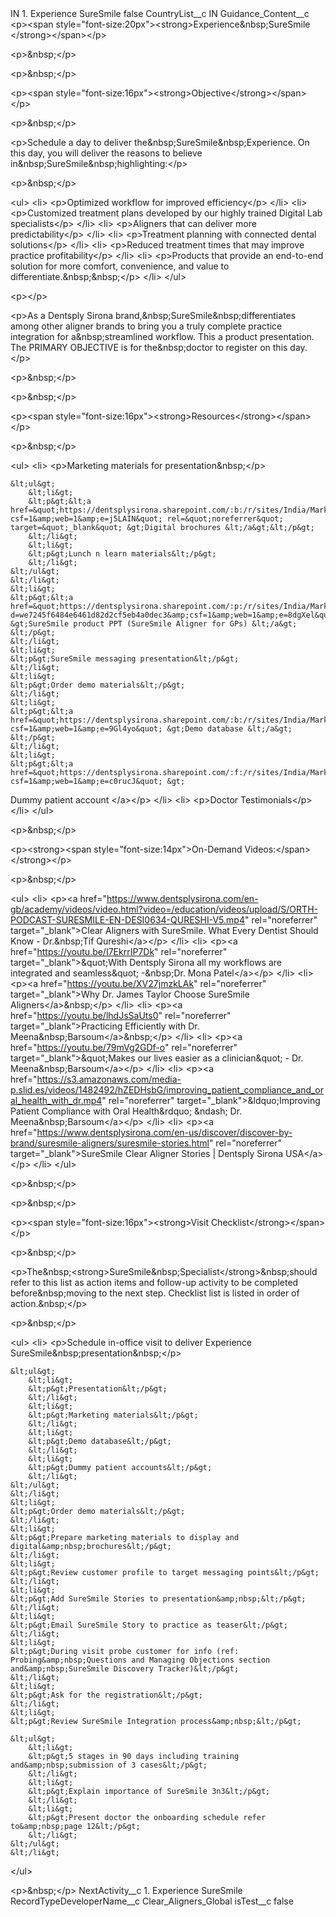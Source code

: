 <?xml version="1.0" encoding="UTF-8"?>
<CustomMetadata xmlns="http://soap.sforce.com/2006/04/metadata" xmlns:xsi="http://www.w3.org/2001/XMLSchema-instance" xmlns:xsd="http://www.w3.org/2001/XMLSchema">
    <label>IN 1. Experience SureSmile</label>
    <protected>false</protected>
    <values>
        <field>CountryList__c</field>
        <value xsi:type="xsd:string">IN</value>
    </values>
    <values>
        <field>Guidance_Content__c</field>
        <value xsi:type="xsd:string">&lt;p&gt;&lt;span style=&quot;font-size:20px&quot;&gt;&lt;strong&gt;Experience&amp;nbsp;SureSmile​&lt;/strong&gt;&lt;/span&gt;&lt;/p&gt;

&lt;p&gt;&amp;nbsp;&lt;/p&gt;

&lt;p&gt;&amp;nbsp;&lt;/p&gt;

&lt;p&gt;&lt;span style=&quot;font-size:16px&quot;&gt;&lt;strong&gt;Objective​&lt;/strong&gt;&lt;/span&gt;&lt;/p&gt;

&lt;p&gt;&amp;nbsp;&lt;/p&gt;

&lt;p&gt;Schedule a day to deliver the&amp;nbsp;SureSmile&amp;nbsp;Experience. On this day, you will deliver the reasons to believe in&amp;nbsp;SureSmile&amp;nbsp;highlighting:​&lt;/p&gt;

&lt;p&gt;&amp;nbsp;&lt;/p&gt;

&lt;ul&gt;
&lt;li&gt;
&lt;p&gt;Optimized workflow for improved efficiency​&lt;/p&gt;
&lt;/li&gt;
&lt;li&gt;
&lt;p&gt;Customized treatment plans developed by our highly trained Digital Lab specialists​&lt;/p&gt;
&lt;/li&gt;
&lt;li&gt;
&lt;p&gt;Aligners that can deliver more predictability&lt;/p&gt;
&lt;/li&gt;
&lt;li&gt;
&lt;p&gt;Treatment planning with connected dental solutions​&lt;/p&gt;
&lt;/li&gt;
&lt;li&gt;
&lt;p&gt;Reduced treatment times that may improve practice profitability​&lt;/p&gt;
&lt;/li&gt;
&lt;li&gt;
&lt;p&gt;Products that provide an end-to-end solution for more comfort, convenience, and value to differentiate.&amp;nbsp;&amp;nbsp;​&lt;/p&gt;
&lt;/li&gt;
&lt;/ul&gt;

&lt;p&gt;​&lt;/p&gt;

&lt;p&gt;As a Dentsply Sirona brand,&amp;nbsp;SureSmile&amp;nbsp;differentiates among other aligner brands to bring you a truly complete practice integration for a&amp;nbsp;streamlined workflow. This a product presentation. The PRIMARY OBJECTIVE is for the&amp;nbsp;doctor to register on this day.&lt;/p&gt;

&lt;p&gt;&amp;nbsp;&lt;/p&gt;

&lt;p&gt;&amp;nbsp;&lt;/p&gt;

&lt;p&gt;&lt;span style=&quot;font-size:16px&quot;&gt;&lt;strong&gt;Resources&lt;/strong&gt;&lt;/span&gt;&lt;/p&gt;

&lt;p&gt;&amp;nbsp;&lt;/p&gt;

&lt;ul&gt;
&lt;li&gt;
&lt;p&gt;Marketing materials for presentation&amp;nbsp;​&lt;/p&gt;

	&lt;ul&gt;
		&lt;li&gt;
		&lt;p&gt;&lt;a href=&quot;https://dentsplysirona.sharepoint.com/:b:/r/sites/India/Marketing/SureSmile_India/folder%20for%20sharepoint/Doctor%20Brochure.pdf?csf=1&amp;web=1&amp;e=j5LAIN&quot; rel=&quot;noreferrer&quot; target=&quot;_blank&quot; &gt;Digital brochures &lt;/a&gt;​&lt;/p&gt;
		&lt;/li&gt;
		&lt;li&gt;
		&lt;p&gt;Lunch n learn materials​&lt;/p&gt;
		&lt;/li&gt;
	&lt;/ul&gt;
	&lt;/li&gt;
	&lt;li&gt;
	&lt;p&gt;&lt;a href=&quot;https://dentsplysirona.sharepoint.com/:p:/r/sites/India/Marketing/SureSmile_India/folder%20for%20sharepoint/doctor%20presenttaion.pptx?d=we7245f6484e6461d82d2cf5eb4a0dec3&amp;csf=1&amp;web=1&amp;e=8dgXel&quot; &gt;SureSmile product PPT (SureSmile Aligner for GPs) &lt;/a&gt;​&lt;/p&gt; 
	&lt;/li&gt;
	&lt;li&gt;
	&lt;p&gt;SureSmile messaging presentation​&lt;/p&gt;
	&lt;/li&gt;
	&lt;li&gt;
	&lt;p&gt;Order demo materials​&lt;/p&gt;
	&lt;/li&gt;
	&lt;li&gt;
	&lt;p&gt;&lt;a href=&quot;https://dentsplysirona.sharepoint.com/:b:/r/sites/India/Marketing/SureSmile_India/folder%20for%20sharepoint/Demo%20Database.pdf?csf=1&amp;web=1&amp;e=9Gl4yo&quot; &gt;Demo database &lt;/a&gt;​&lt;/p&gt;
	&lt;/li&gt;
	&lt;li&gt;
	&lt;p&gt;&lt;a href=&quot;https://dentsplysirona.sharepoint.com/:f:/r/sites/India/Marketing/SureSmile_India/folder%20for%20sharepoint/Demo%20Patient%20Ariana?csf=1&amp;web=1&amp;e=c0rucJ&quot; &gt;
Dummy patient account​ &lt;/a&gt;&lt;/p&gt;
	&lt;/li&gt;
	&lt;li&gt;
	&lt;p&gt;Doctor Testimonials&lt;/p&gt;
	&lt;/li&gt;
&lt;/ul&gt;

&lt;p&gt;&amp;nbsp;&lt;/p&gt;

&lt;p&gt;&lt;strong&gt;&lt;span style=&quot;font-size:14px&quot;&gt;On-Demand Videos:​&lt;/span&gt;&lt;/strong&gt;&lt;/p&gt;

&lt;p&gt;&amp;nbsp;&lt;/p&gt;

&lt;ul&gt;
&lt;li&gt;
&lt;p&gt;&lt;a href=&quot;https://www.dentsplysirona.com/en-gb/academy/videos/video.html?video=/education/videos/upload/S/ORTH-PODCAST-SURESMILE-EN-DESI0634-QURESHI-V5.mp4&quot; rel=&quot;noreferrer&quot; target=&quot;_blank&quot;&gt;Clear Aligners with SureSmile. What Every Dentist Should Know - Dr.&amp;nbsp;Tif Qureshi&lt;/a&gt;&lt;/p&gt;
&lt;/li&gt;
&lt;li&gt;
&lt;p&gt;&lt;a href=&quot;https://youtu.be/I7EkrrIP7Dk&quot; rel=&quot;noreferrer&quot; target=&quot;_blank&quot;&gt;&amp;quot;With Dentsply Sirona all my workflows are integrated and seamless&amp;quot; -&amp;nbsp;Dr. Mona Patel&lt;/a&gt;​&lt;/p&gt;
&lt;/li&gt;
&lt;li&gt;
&lt;p&gt;&lt;a href=&quot;https://youtu.be/XV27jmzkLAk&quot; rel=&quot;noreferrer&quot; target=&quot;_blank&quot;&gt;Why Dr. James Taylor Choose SureSmile Aligners&lt;/a&gt;&amp;nbsp;​&lt;/p&gt;
&lt;/li&gt;
&lt;li&gt;
&lt;p&gt;&lt;a href=&quot;https://youtu.be/lhdJsSaUts0&quot; rel=&quot;noreferrer&quot; target=&quot;_blank&quot;&gt;Practicing Efficiently with Dr. Meena&amp;nbsp;Barsoum&lt;/a&gt;&amp;nbsp;​&lt;/p&gt;
&lt;/li&gt;
&lt;li&gt;
&lt;p&gt;&lt;a href=&quot;https://youtu.be/79mVg2GDf-o&quot; rel=&quot;noreferrer&quot; target=&quot;_blank&quot;&gt;&amp;quot;Makes our lives easier as a clinician&amp;quot; - Dr. Meena&amp;nbsp;Barsoum&lt;/a&gt;​&lt;/p&gt;
&lt;/li&gt;
&lt;li&gt;
&lt;p&gt;&lt;a href=&quot;https://s3.amazonaws.com/media-p.slid.es/videos/1482492/hZEDHsbG/improving_patient_compliance_and_oral_health_with_dr.mp4&quot; rel=&quot;noreferrer&quot; target=&quot;_blank&quot;&gt;&amp;ldquo;Improving Patient Compliance with Oral Health&amp;rdquo; &amp;ndash; Dr. Meena&amp;nbsp;Barsoum&lt;/a&gt;​&lt;/p&gt;
&lt;/li&gt;
&lt;li&gt;
&lt;p&gt;&lt;a href=&quot;https://www.dentsplysirona.com/en-us/discover/discover-by-brand/suresmile-aligners/suresmile-stories.html&quot; rel=&quot;noreferrer&quot; target=&quot;_blank&quot;&gt;SureSmile Clear Aligner Stories | Dentsply Sirona USA&lt;/a&gt;​&lt;/p&gt;
&lt;/li&gt;
&lt;/ul&gt;

&lt;p&gt;&amp;nbsp;&lt;/p&gt;

&lt;p&gt;&amp;nbsp;&lt;/p&gt;

&lt;p&gt;&lt;span style=&quot;font-size:16px&quot;&gt;&lt;strong&gt;Visit Checklist​&lt;/strong&gt;&lt;/span&gt;&lt;/p&gt;

&lt;p&gt;&amp;nbsp;&lt;/p&gt;

&lt;p&gt;The&amp;nbsp;&lt;strong&gt;SureSmile&amp;nbsp;Specialist&lt;/strong&gt;&amp;nbsp;should refer to this list as action items and follow-up activity to be completed before&amp;nbsp;moving to the next step. Checklist list is listed in order of action.&amp;nbsp;​&lt;/p&gt;

&lt;p&gt;&amp;nbsp;&lt;/p&gt;

&lt;ul&gt;
&lt;li&gt;
&lt;p&gt;Schedule in-office visit to deliver Experience SureSmile&amp;nbsp;presentation&amp;nbsp;​&lt;/p&gt;

	&lt;ul&gt;
		&lt;li&gt;
		&lt;p&gt;Presentation​&lt;/p&gt;
		&lt;/li&gt;
		&lt;li&gt;
		&lt;p&gt;Marketing materials​&lt;/p&gt;
		&lt;/li&gt;
		&lt;li&gt;
		&lt;p&gt;Demo database​&lt;/p&gt;
		&lt;/li&gt;
		&lt;li&gt;
		&lt;p&gt;Dummy patient accounts​&lt;/p&gt;
		&lt;/li&gt;
	&lt;/ul&gt;
	&lt;/li&gt;
	&lt;li&gt;
	&lt;p&gt;Order demo materials​&lt;/p&gt;
	&lt;/li&gt;
	&lt;li&gt;
	&lt;p&gt;Prepare marketing materials to display and digital&amp;nbsp;brochures​&lt;/p&gt;
	&lt;/li&gt;
	&lt;li&gt;
	&lt;p&gt;Review customer profile to target messaging points​&lt;/p&gt;
	&lt;/li&gt;
	&lt;li&gt;
	&lt;p&gt;Add SureSmile Stories to presentation&amp;nbsp;​&lt;/p&gt;
	&lt;/li&gt;
	&lt;li&gt;
	&lt;p&gt;Email SureSmile Story to practice as teaser​&lt;/p&gt;
	&lt;/li&gt;
	&lt;li&gt;
	&lt;p&gt;During visit probe customer for info (ref: Probing&amp;nbsp;Questions and Managing Objections section and&amp;nbsp;SureSmile Discovery Tracker)&lt;/p&gt;
	&lt;/li&gt;
	&lt;li&gt;
	&lt;p&gt;Ask for the registration​&lt;/p&gt;
	&lt;/li&gt;
	&lt;li&gt;
	&lt;p&gt;Review SureSmile Integration process&amp;nbsp;​&lt;/p&gt;

	&lt;ul&gt;
		&lt;li&gt;
		&lt;p&gt;5 stages in 90 days including training and&amp;nbsp;submission of 3 cases​&lt;/p&gt;
		&lt;/li&gt;
		&lt;li&gt;
		&lt;p&gt;Explain importance of SureSmile 3n3&lt;/p&gt;
		&lt;/li&gt;
		&lt;li&gt;
		&lt;p&gt;Present doctor the onboarding schedule refer to&amp;nbsp;page 12&lt;/p&gt;
		&lt;/li&gt;
	&lt;/ul&gt;
	&lt;/li&gt;
&lt;/ul&gt;

&lt;p&gt;&amp;nbsp;&lt;/p&gt;</value>
    </values>
    <values>
        <field>NextActivity__c</field>
        <value xsi:type="xsd:string">1. Experience SureSmile</value>
    </values>
    <values>
        <field>RecordTypeDeveloperName__c</field>
        <value xsi:type="xsd:string">Clear_Aligners_Global</value>
    </values>
    <values>
        <field>isTest__c</field>
        <value xsi:type="xsd:boolean">false</value>
    </values>
</CustomMetadata>
